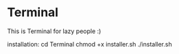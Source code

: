# Terminal
This is Terminal for lazy people :)

installation:
cd Terminal
chmod +x installer.sh
./installer.sh
